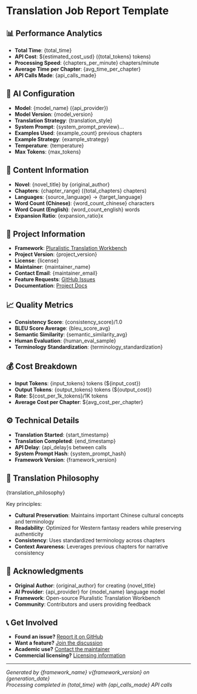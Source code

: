 # Translation Job Report Template

## 📊 Performance Analytics
- **Total Time**: {total_time}
- **API Cost**: ${estimated_cost_usd} ({total_tokens} tokens)
- **Processing Speed**: {chapters_per_minute} chapters/minute
- **Average Time per Chapter**: {avg_time_per_chapter}
- **API Calls Made**: {api_calls_made}

## 🤖 AI Configuration
- **Model**: {model_name} ({api_provider})
- **Model Version**: {model_version}
- **Translation Strategy**: {translation_style}
- **System Prompt**: {system_prompt_preview}...
- **Examples Used**: {example_count} previous chapters
- **Example Strategy**: {example_strategy}
- **Temperature**: {temperature}
- **Max Tokens**: {max_tokens}

## 📖 Content Information
- **Novel**: {novel_title} by {original_author}
- **Chapters**: {chapter_range} ({total_chapters} chapters)
- **Languages**: {source_language} → {target_language}
- **Word Count (Chinese)**: {word_count_chinese} characters
- **Word Count (English)**: {word_count_english} words
- **Expansion Ratio**: {expansion_ratio}x

## 🔗 Project Information
- **Framework**: [Pluralistic Translation Workbench]({github_url})
- **Project Version**: {project_version}
- **License**: {license}
- **Maintainer**: {maintainer_name}
- **Contact Email**: {maintainer_email}
- **Feature Requests**: [GitHub Issues]({feature_requests_url})
- **Documentation**: [Project Docs]({documentation_url})

## 📈 Quality Metrics
- **Consistency Score**: {consistency_score}/1.0
- **BLEU Score Average**: {bleu_score_avg}
- **Semantic Similarity**: {semantic_similarity_avg}
- **Human Evaluation**: {human_eval_sample}
- **Terminology Standardization**: {terminology_standardization}

## 💰 Cost Breakdown
- **Input Tokens**: {input_tokens} tokens (${input_cost})
- **Output Tokens**: {output_tokens} tokens (${output_cost})
- **Rate**: ${cost_per_1k_tokens}/1K tokens
- **Average Cost per Chapter**: ${avg_cost_per_chapter}

## ⚙️ Technical Details
- **Translation Started**: {start_timestamp}
- **Translation Completed**: {end_timestamp}
- **API Delay**: {api_delay}s between calls
- **System Prompt Hash**: {system_prompt_hash}
- **Framework Version**: {framework_version}

## 🎯 Translation Philosophy

{translation_philosophy}

Key principles:

- **Cultural Preservation**: Maintains important Chinese cultural concepts and terminology
- **Readability**: Optimized for Western fantasy readers while preserving authenticity
- **Consistency**: Uses standardized terminology across chapters
- **Context Awareness**: Leverages previous chapters for narrative consistency

## 🙏 Acknowledgments
- **Original Author**: {original_author} for creating {novel_title}
- **AI Provider**: {api_provider} for {model_name} language model
- **Framework**: Open-source Pluralistic Translation Workbench
- **Community**: Contributors and users providing feedback

## 📞 Get Involved
- **Found an issue?** [Report it on GitHub]({feature_requests_url})
- **Want a feature?** [Join the discussion]({github_discussions_url})
- **Academic use?** [Contact the maintainer]({maintainer_email})
- **Commercial licensing?** [Licensing information]({license_url})

---
*Generated by {framework_name} v{framework_version} on {generation_date}*  
*Processing completed in {total_time} with {api_calls_made} API calls*